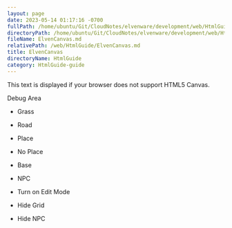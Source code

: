 ```yaml
---
layout: page
date: 2023-05-14 01:17:16 -0700
fullPath: /home/ubuntu/Git/CloudNotes/elvenware/development/web/HtmlGuide/ElvenCanvas.md
directoryPath: /home/ubuntu/Git/CloudNotes/elvenware/development/web/HtmlGuide
fileName: ElvenCanvas.md
relativePath: /web/HtmlGuide/ElvenCanvas.md
title: ElvenCanvas
directoryName: HtmlGuide
category: HtmlGuide-guide
---
```


This text is displayed if your browser does not support HTML5 Canvas.

Debug Area

-   Grass
-   Road
-   Place
-   No Place

-   Base
-   NPC

-   Turn on Edit Mode
-   Hide Grid
-   Hide NPC

